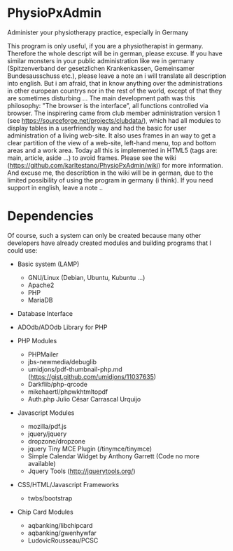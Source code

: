 # PhysioPxAdmin
Administer your physiotherapy practice, especially in Germany

This program is only useful, if you are a physiotherapist in germany. Therefore the whole descript will be in german, please excuse. If you have similar monsters in your public administration like we in germany (Spitzenverband der gesetzlichen Krankenkassen, Gemeinsamer Bundesausschuss etc.), please leave a note an i will translate all description into english. But i am afraid, that in know anything over the administrations in other european countrys nor in the rest of the world, except of that they are sometimes disturbing ...
The main development path was this philosophy: "The browser is the interface", all functions controlled via browser. The inspirering came from club member administration version 1 (see https://sourceforge.net/projects/clubdata/), which had all modules to display tables in a userfriendly way and had the basic for user administration of a living web-site. It also uses frames in an way to get a clear partition of the view of a web-site, left-hand menu, top and bottom areas and a work area. Today all this is implemented in HTML5 (tags are: main, article, aside ...) to avoid frames.
Please see the wiki (https://github.com/karltestano/PhysioPxAdmin/wiki) for more information. And excuse me, the describtion in the wiki will be in german, due to the limited possibility of using the program in germany (i think). If you need support in english, leave a note ..
# Dependencies
Of course, such a system can only be created because many other developers have already created modules and building programs that I could use:
- Basic system (LAMP)
  - GNU/Linux (Debian, Ubuntu, Kubuntu ...) 
  - Apache2
  - PHP
  - MariaDB

- Database Interface
 - ADOdb/ADOdb Library for PHP

- PHP Modules
  - PHPMailer
  - jbs-newmedia/debuglib
  - umidjons/pdf-thumbnail-php.md (https://gist.github.com/umidjons/11037635)
  - Darkflib/php-qrcode 
  - mikehaertl/phpwkhtmltopdf
  - Auth.php Julio César Carrascal Urquijo 

- Javascript Modules
  - mozilla/pdf.js
  - jquery/jquery
  - dropzone/dropzone
  - jquery Tiny MCE Plugin (/tinymce/tinymce)
  - Simple Calendar Widget by Anthony Garrett (Code no more available)
  - Jquery Tools (http://jquerytools.org/)

- CSS/HTML/Javascript Frameworks
  - twbs/bootstrap

- Chip Card Modules
  - aqbanking/libchipcard
  - aqbanking/gwenhywfar
  - LudovicRousseau/PCSC
 
